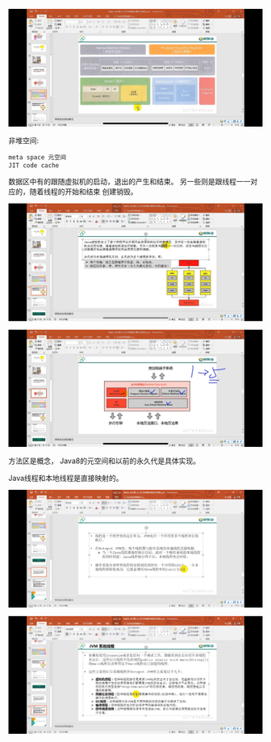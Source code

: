 ![img.png](img/img44.png)


非堆空间:

    meta space 元空间
    JIT code cache

数据区中有的跟随虚拟机的启动，退出的产生和结束。
另一些则是跟线程一一对应的，随着线程的开始和结束 创建销毁。

![img.png](img/img45.png)

![img.png](img/img46.png) 

方法区是概念， Java8的元空间和以前的永久代是具体实现。

Java线程和本地线程是直接映射的。

![img.png](img/img47.png)

![img.png](img/img48.png)